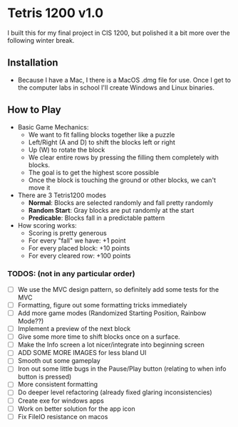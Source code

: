 # Tetris 1200 v1.0

I built this for my final project in CIS 1200, but polished it a bit more over the 
following winter break.
## Installation
- Because I have a Mac, I there is a MacOS .dmg file for use. Once I get to
the computer labs in school I'll create Windows and Linux binaries.


## How to Play
- Basic Game Mechanics:
  - We want to fit falling blocks together like a puzzle
  - Left/Right (A and D) to shift the blocks left or right
  - Up (W) to rotate the block
  - We clear entire rows by pressing the filling them completely with blocks.
  - The goal is to get the highest score possible
  - Once the block is touching the ground or other blocks, we can't move it
- There are 3 Tetris1200 modes
  - **Normal**: Blocks are selected randomly and fall pretty randomly
  - **Random Start**: Gray blocks are put randomly at the start
  - **Predicable**: Blocks fall in a predictable pattern
- How scoring works:
  - Scoring is pretty generous
  - For every "fall" we have: +1 point
  - For every placed block: +10 points
  - For every cleared row: +100 points


### TODOS: (not in any particular order)
- [ ] We use the MVC design pattern, so definitely add some tests for the MVC
- [ ] Formatting, figure out some formatting tricks immediately
- [ ] Add more game modes (Randomized Starting Position, Rainbow Mode??)
- [ ] Implement a preview of the next block
- [ ] Give some more time to shift blocks once on a surface.
- [ ] Make the Info screen a lot nicer/integrate into beginning screen
- [ ] ADD SOME MORE IMAGES for less bland UI
- [ ] Smooth out some gameplay
- [ ] Iron out some little bugs in the Pause/Play button (relating to when info button is pressed)
- [ ] More consistent formatting
- [ ] Do deeper level refactoring (already fixed glaring inconsistencies)
- [ ] Create exe for windows apps
- [ ] Work on better solution for the app icon
- [ ] Fix FileIO resistance on macos
